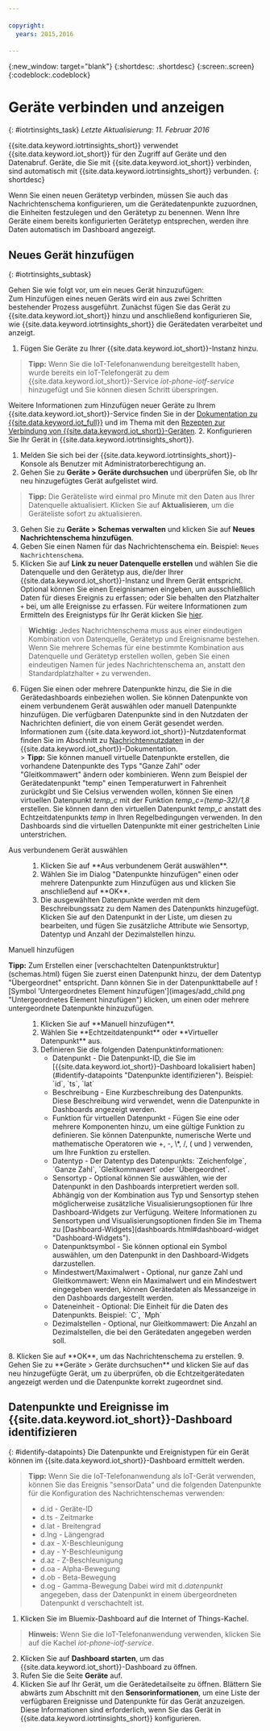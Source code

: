 ```yaml
---

copyright:
  years: 2015,2016

---
```


{:new_window: target="blank"}
{:shortdesc: .shortdesc}
{:screen:.screen}
{:codeblock:.codeblock}

# Geräte verbinden und anzeigen
{: #iotrtinsights_task}
*Letzte Aktualisierung: 11. Februar 2016*

{{site.data.keyword.iotrtinsights_short}} verwendet {{site.data.keyword.iot_short}} für den Zugriff auf Geräte und den Datenabruf. Geräte, die Sie mit {{site.data.keyword.iot_short}} verbinden, sind automatisch mit {{site.data.keyword.iotrtinsights_short}} verbunden.
{: shortdesc}

Wenn Sie einen neuen Gerätetyp verbinden, müssen Sie auch das Nachrichtenschema konfigurieren, um die Gerätedatenpunkte zuzuordnen, die Einheiten festzulegen und den Gerätetyp zu benennen. Wenn Ihre Geräte einem bereits konfigurierten Gerätetyp entsprechen, werden ihre Daten automatisch im Dashboard angezeigt. 

## Neues Gerät hinzufügen
{: #iotrtinsights_subtask}

Gehen Sie wie folgt vor, um ein neues Gerät hinzuzufügen:   
Zum Hinzufügen eines neuen Geräts wird ein aus zwei Schritten bestehender Prozess ausgeführt. Zunächst fügen Sie das Gerät zu {{site.data.keyword.iot_short}} hinzu und anschließend konfigurieren Sie, wie {{site.data.keyword.iotrtinsights_short}} die Gerätedaten verarbeitet und anzeigt. 
1. Fügen Sie Geräte zu Ihrer {{site.data.keyword.iot_short}}-Instanz hinzu. 
> **Tipp:** Wenn Sie die IoT-Telefonanwendung bereitgestellt haben, wurde bereits ein IoT-Telefongerät zu dem {{site.data.keyword.iot_short}}-Service *iot-phone-iotf-service* hinzugefügt und Sie können diesen Schritt überspringen.   

  Weitere Informationen zum Hinzufügen neuer Geräte zu Ihrem {{site.data.keyword.iot_short}}-Service finden Sie in der [Dokumentation zu {{site.data.keyword.iot_full}}](https://www.ng.bluemix.net/docs/services/IoT/index.html) und im Thema mit den [Rezepten zur Verbindung von {{site.data.keyword.iot_short}}-Geräten](https://developer.ibm.com/recipes/?post_type=tutorials&s=IoTF). 
2. Konfigurieren Sie Ihr Gerät in {{site.data.keyword.iotrtinsights_short}}.   
  1. Melden Sie sich bei der {{site.data.keyword.iotrtinsights_short}}-Konsole als Benutzer mit Administratorberechtigung an. 
  9. Gehen Sie zu **Geräte > Geräte durchsuchen** und überprüfen Sie, ob Ihr neu hinzugefügtes Gerät aufgelistet wird. 
  > **Tipp:** Die Geräteliste wird einmal pro Minute mit den Daten aus Ihrer Datenquelle aktualisiert. Klicken Sie auf **Aktualisieren**, um die Geräteliste sofort zu aktualisieren.
  3. Gehen Sie zu **Geräte > Schemas verwalten** und klicken Sie auf **Neues Nachrichtenschema hinzufügen**.   
  4. Geben Sie einen Namen für das Nachrichtenschema ein. Beispiel:
  `Neues Nachrichtenschema`.
  5. Klicken Sie auf **Link zu neuer Datenquelle erstellen** und wählen Sie die Datenquelle und den Gerätetyp aus, die/der Ihrer {{site.data.keyword.iot_short}}-Instanz und Ihrem Gerät entspricht. Optional können Sie einen Ereignisnamen eingeben, um ausschließlich Daten für dieses Ereignis zu erfassen; oder Sie behalten den Platzhalter `+` bei, um alle Ereignisse zu erfassen. Für weitere Informationen zum Ermitteln des Ereignistyps für Ihr Gerät klicken Sie [hier](#identify-datapoints "Datenpunkte identifizieren").  
  >**Wichtig:** Jedes Nachrichtenschema muss aus einer eindeutigen Kombination von Datenquelle, Gerätetyp und Ereignisname bestehen. Wenn Sie mehrere Schemas für eine bestimmte Kombination aus Datenquelle und Gerätetyp erstellen wollen, geben Sie einen eindeutigen Namen für jedes Nachrichtenschema an, anstatt den Standardplatzhalter `+` zu verwenden.    
  6. Fügen Sie einen oder mehrere Datenpunkte hinzu, die Sie in die Gerätedashboards einbeziehen wollen. Sie können Datenpunkte von einem  verbundenem Gerät auswählen oder manuell Datenpunkte hinzufügen. Die verfügbaren Datenpunkte sind in den Nutzdaten der Nachrichten definiert, die von einem Gerät gesendet werden. Informationen zum {{site.data.keyword.iot_short}}-Nutzdatenformat finden Sie im Abschnitt zu [Nachrichtennutzdaten](https://docs.internetofthings.ibmcloud.com/messaging/payload.html "Nachrichtennutzdaten") in der {{site.data.keyword.iot_short}}-Dokumentation.    
    > **Tipp:** Sie können manuell virtuelle Datenpunkte erstellen, die vorhandene Datenpunkte des Typs "Ganze Zahl" oder "Gleitkommawert" ändern oder kombinieren. Wenn zum Beispiel der Gerätedatenpunkt "temp" einen Temperaturwert in Fahrenheit zurückgibt und Sie Celsius verwenden wollen, können Sie einen virtuellen Datenpunkt *temp_c* mit der Funktion *temp_c=(temp-32)/1,8* erstellen. Sie können dann den virtuellen Datenpunkt *temp_c* anstatt des Echtzeitdatenpunkts *temp* in Ihren Regelbedingungen verwenden. In den Dashboards sind die virtuellen Datenpunkte mit einer gestrichelten Linie unterstrichen.     

  <dl>
  <dt>Aus verbundenem Gerät auswählen</dt>
  <dd>
  <ol>
    <li>Klicken Sie auf **Aus verbundenem Gerät auswählen**. </li>  
    <li>Wählen Sie im Dialog "Datenpunkte hinzufügen" einen oder mehrere Datenpunkte zum Hinzufügen aus und klicken Sie anschließend auf **OK**. </li>   
    <li>Die ausgewählten Datenpunkte werden mit dem Beschreibungssatz zu dem Namen des Datenpunkts hinzugefügt. Klicken Sie auf den Datenpunkt in der Liste, um diesen zu bearbeiten, und fügen Sie zusätzliche Attribute wie Sensortyp, Datentyp und Anzahl der Dezimalstellen hinzu. </li>
  </ol>
  </dd>
  <dt>Manuell hinzufügen</dt>
  <p><b>Tipp:</b> Zum Erstellen einer [verschachtelten Datenpunktstruktur](schemas.html) fügen Sie zuerst einen Datenpunkt hinzu, der dem Datentyp "Übergeordnet" entspricht. Dann können Sie in der Datenpunkttabelle auf ![Symbol 'Untergeordnetes Element hinzufügen'](images/add_child.png "Untergeordnetes Element hinzufügen") klicken, um einen oder mehrere untergeordnete Datenpunkte hinzuzufügen. </p>
  <dd>
  <ol>
    <li>Klicken Sie auf **Manuell hinzufügen**. </li>
    <li>Wählen Sie **Echtzeitdatenpunkt** oder **Virtueller Datenpunkt** aus.</br></li>
    <li>Definieren Sie die folgenden Datenpunktinformationen:
    <ul>  
     <li> Datenpunkt - Die Datenpunkt-ID, die Sie im [{{site.data.keyword.iot_short}}-Dashboard lokalisiert haben](#identify-datapoints "Datenpunkte identifizieren"). Beispiel:   
   `id`, `ts`, `lat`  </li>
     <li>Beschreibung - Eine Kurzbeschreibung des Datenpunkts. Diese Beschreibung wird verwendet, wenn die Datenpunkte in Dashboards angezeigt werden. </li>
     <li>Funktion für virtuellen Datenpunkt - Fügen Sie eine oder mehrere Komponenten hinzu, um eine gültige Funktion zu definieren. Sie können Datenpunkte, numerische Werte und mathematische Operatoren wie +, -, \*, /, ( und ) verwenden, um Ihre Funktion zu erstellen. </li>
     <li>Datentyp - Der Datentyp des Datenpunkts:   
   `Zeichenfolge`, `Ganze Zahl`, `Gleitkommawert` oder `Übergeordnet`. </li>
     <li>Sensortyp - Optional können Sie auswählen, wie der Datenpunkt in den Dashboards interpretiert werden soll. Abhängig von der Kombination aus Typ und Sensortyp stehen möglicherweise zusätzliche Visualisierungsoptionen für Ihre Dashboard-Widgets zur Verfügung. Weitere Informationen zu Sensortypen und Visualisierungsoptionen finden Sie im Thema zu [Dashboard-Widgets](dashboards.html#dashboard-widget "Dashboard-Widgets"). </li>
     <li>Datenpunktsymbol - Sie können optional ein Symbol auswählen, um den Datenpunkt in den Dashboard-Widgets darzustellen. </li>
     <li>Mindestwert/Maximalwert - Optional, nur ganze Zahl und Gleitkommawert: Wenn ein Maximalwert und ein Mindestwert eingegeben werden, können Gerätedaten als Messanzeige in den Dashboards dargestellt werden. </li>
     <li>Dateneinheit - Optional: Die Einheit für die Daten des Datenpunkts. Beispiel:   
     `C`, `Mph`  </li>
     <li> Dezimalstellen - Optional, nur Gleitkommawert: Die Anzahl an Dezimalstellen, die bei den Gerätedaten angegeben werden soll. </li>
    </ul>
    </li>
  </ol>
  </dd>
  </dl>
   8. Klicken Sie auf **OK**, um das Nachrichtenschema zu erstellen. 
   9. Gehen Sie zu **Geräte > Geräte durchsuchen** und klicken Sie auf das neu hinzugefügte Gerät, um zu überprüfen, ob die Echtzeitgerätedaten angezeigt werden und die Datenpunkte korrekt zugeordnet sind. 

## Datenpunkte und Ereignisse im {{site.data.keyword.iot_short}}-Dashboard identifizieren
{: #identify-datapoints}
   Die Datenpunkte und Ereignistypen für ein Gerät können im {{site.data.keyword.iot_short}}-Dashboard ermittelt werden. 
   >**Tipp:** Wenn Sie die IoT-Telefonanwendung als IoT-Gerät verwenden, können Sie das Ereignis "sensorData" und die folgenden Datenpunkte für die Konfiguration des Nachrichtenschemas verwenden:
   >- d.id - Geräte-ID
   >- d.ts - Zeitmarke
   >- d.lat - Breitengrad
   >- d.lng - Längengrad
   >- d.ax - X-Beschleunigung
   >- d.ay - Y-Beschleunigung
   >- d.az - Z-Beschleunigung
   >- d.oa - Alpha-Bewegung
   >- d.ob - Beta-Bewegung
   >- d.og - Gamma-Bewegung
   >Dabei wird mit d.*datenpunkt* angegeben, dass der Datenpunkt in einem übergeordneten Datenpunkt d verschachtelt ist. 

   1. Klicken Sie im Bluemix-Dashboard auf die Internet of Things-Kachel.   
   >**Hinweis:** Wenn Sie die IoT-Telefonanwendung verwenden, klicken Sie auf die Kachel *iot-phone-iotf-service*.   
   2. Klicken Sie auf **Dashboard starten**, um das {{site.data.keyword.iot_short}}-Dashboard zu öffnen. 
   3. Rufen Sie die Seite **Geräte** auf. 
   4. Klicken Sie auf Ihr Gerät, um die Gerätedetailseite zu öffnen. Blättern Sie abwärts zum Abschnitt mit den **Sensorinformationen**, um eine Liste der verfügbaren Ereignisse und Datenpunkte für das Gerät anzuzeigen. Diese Informationen sind erforderlich, wenn Sie das Gerät in {{site.data.keyword.iotrtinsights_short}} konfigurieren. 
